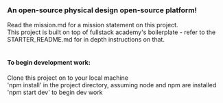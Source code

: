 <h3>An open-source physical design open-source platform!</h3>
Read the mission.md for a mission statement on this project.
<br/>
This project is built on top of fullstack academy's boilerplate - refer to the STARTER_README.md for in depth instructions on that.
<br/>
<br/>

<h4>To begin development work:</h4>
Clone this project on to your local machine
<br/>
'npm install' in the project directory, assuming node and npm are installed
<br/>
'npm start dev' to begin dev work
